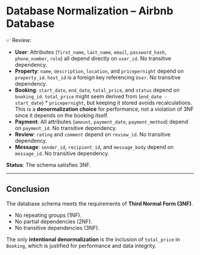 # Database Normalization – Airbnb Database


✅ Review:
- **User**: Attributes (`first_name`, `last_name`, `email`, `password_hash`, `phone_number`, `role`) all depend directly on `user_id`. No transitive dependency.
- **Property**: `name`, `description`, `location`, and `pricepernight` depend on `property_id`. `host_id` is a foreign key referencing `User`. No transitive dependency.
- **Booking**: `start_date`, `end_date`, `total_price`, and `status` depend on `booking_id`. `total_price` might seem derived from (`end_date - start_date`) * `pricepernight`, but keeping it stored avoids recalculations. This is a **denormalization choice** for performance, not a violation of 3NF since it depends on the booking itself.
- **Payment**: All attributes (`amount`, `payment_date`, `payment_method`) depend on `payment_id`. No transitive dependency.
- **Review**: `rating` and `comment` depend on `review_id`. No transitive dependency.
- **Message**: `sender_id`, `recipient_id`, and `message_body` depend on `message_id`. No transitive dependency.

**Status**: The schema satisfies 3NF.

---

## Conclusion
The database schema meets the requirements of **Third Normal Form (3NF)**.  
- No repeating groups (1NF).  
- No partial dependencies (2NF).  
- No transitive dependencies (3NF).  

The only **intentional denormalization** is the inclusion of `total_price` in `Booking`, which is justified for performance and data integrity.

